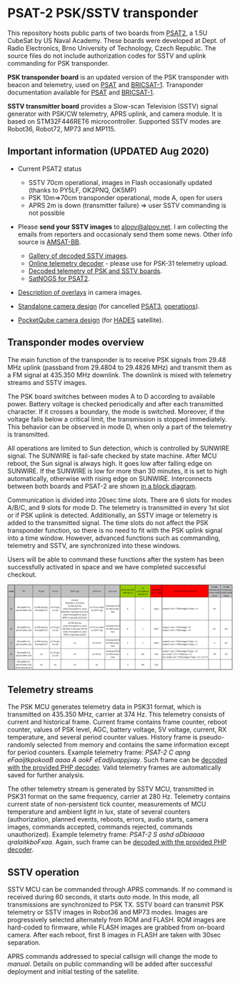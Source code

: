 # PSAT-2 PSK/SSTV transponder

This repository hosts public parts of two boards from [PSAT2](http://www.aprs.org/psat2.html), a 1.5U CubeSat by US Naval Academy. These boards were developed at Dept. of Radio Electronics, Brno University of Technology, Czech Republic. The source files do not include authorization codes for SSTV and uplink commanding for PSK transponder.

**PSK transponder board** is an updated version of the PSK transponder with beacon and telemetry, used on [PSAT](http://www.aprs.org/psat.html) and [BRICSAT-1](http://www.aprs.org/bricsat-1.html). Transponder documentation available for [PSAT](http://www.urel.feec.vutbr.cz/esl/files/Projects/PSAT/P%20sat%20transponder%20WEB%20spec02.htm) and [BRICSAT-1](http://www.urel.feec.vutbr.cz/esl/files/Projects/BRICsat/Bricsat%20transponder%20WEB%20spec02.htm).

**SSTV transmitter board** provides a Slow-scan Television (SSTV) signal generator with PSK/CW telemetry, APRS uplink, and camera module. It is based on STM32F446RET6 microcontroller. Supported SSTV modes are Robot36, Robot72, MP73 and MP115.

## Important information (UPDATED Aug 2020)

* Current PSAT2 status
  * SSTV 70cm operational, images in Flash occasionally updated (thanks to PY5LF, OK2PNQ, OK5MP)
  * PSK 10m=>70cm transponder operational, mode A, open for users
  * APRS 2m is down (transmitter failure) => user SSTV commanding is not possible

* Please **send your SSTV images** to alpov@alpov.net. I am collecting the emails from reporters and occasionaly send them some news. Other info source is [AMSAT-BB](https://www.amsat.org/pipermail/amsat-bb/).
  * [Gallery of decoded SSTV images](http://www.urel.feec.vutbr.cz/esl/psat2/sstv/).
  * [Online telemetry decoder](http://www.urel.feec.vutbr.cz/esl/psat2/psat2tlm.php) - please use for PSK-31 telemetry upload.
  * [Decoded telemetry of PSK and SSTV boards](https://docs.google.com/spreadsheets/d/1X_4X0AgCshNDFIrDecOif41eRRwNzOKZwRn9tjI5_hs/edit?usp=sharing).
  * [SatNOGS for PSAT2](https://network.satnogs.org/observations/?future=0&good=1&bad=0&unvetted=0&failed=0&norad=44354).

* [Description of overlays](Docs/Overlay.md) in camera images.

* [Standalone camera design](Docs/SatCam.md) (for cancelled [PSAT3](http://www.aprs.org/psat3.html), [operations](Docs/PSAT3-operations.md)).

* [PocketQube camera design](Eagle/satcam_v4B_pocket_pcb_inside.pdf) (for [HADES](https://www.ure.es/camara-sstv-de-la-universidad-de-brno-para-el-satelite-hades-de-amsat-ea/) satellite).

## Transponder modes overview
The main function of the transponder is to receive PSK signals from 29.48 MHz uplink (passband from 29.4804 to 29.4826 MHz) and transmit them as a FM signal at 435.350 MHz downlink. The downlink is mixed with telemetry streams and SSTV images.

The PSK board switches between modes A to D according to available power. Battery voltage is checked periodically and after each transmitted character. If it crosses a boundary, the mode is switched. Moreover, if the voltage falls below a critical limit, the transmission is stopped immediately. This behavior can be observed in mode D, when only a part of the telemetry is transmitted.

All operations are limited to Sun detection, which is controlled by SUNWIRE signal. The SUNWIRE is fail-safe checked by state machine. After MCU reboot, the Sun signal is always high. It goes low after falling edge on SUNWIRE. If the SUNWIRE is low for more than 30 minutes, it is set to high automatically, otherwise with rising edge on SUNWIRE. Interconnects between both boards and PSAT-2 are shown [in a block diagram](Docs/psk_sstv_interconnect.png).

Communication is divided into 20sec time slots. There are 6 slots for modes A/B/C, and 9 slots for mode D. The telemetry is transmitted in every 1st slot or if PSK uplink is detected. Additionally, an SSTV image or telemetry is added to the transmitted signal. The time slots do not affect the PSK transponder function, so there is no need to fit with the PSK uplink signal into a time window. However, advanced functions such as commanding, telemetry and SSTV, are synchronized into these windows.

Users will be able to command these functions after the system has been successfully activated in space and we have completed successful checkout.

![Transponder modes](Docs/transponder_modes.png)

## Telemetry streams
The PSK MCU generates telemetry data in PSK31 format, which is transmitted on 435.350 MHz, carrier at 374 Hz. This telemetry consists of current and historical frame. Current frame contains frame counter, reboot counter, values of PSK level, AGC, battery voltage, 5V voltage, current, RX temperature, and several period counter values. History frame is pseudo-randomly selected from memory and contains the same information except for period counters. Example telemetry frame: *PSAT-2 C apng eFaaijtkpokoaB aaaa A aokF eEadjluappjxay*. Such frame can be [decoded with the provided PHP decoder](http://www.urel.feec.vutbr.cz/esl/psat2/psat2tlm.php). Valid telemetry frames are automatically saved for further analysis.

The other telemetry stream is generated by SSTV MCU, transmitted in PSK31 format on the same frequency, carrier at 280 Hz. Telemetry contains current state of non-persistent tick counter, measurements of MCU temperature and ambient light in lux, state of several counters (authorization, planned events, reboots, errors, audio starts, camera images, commands accepted, commands rejected, commands unauthorized). Example telemetry frame: *PSAT-2 S ashd aDbiaaaa qralaitkboFxaa*. Again, such frame can be [decoded with the provided PHP decoder](http://www.urel.feec.vutbr.cz/esl/psat2/psat2tlm.php).

## SSTV operation
SSTV MCU can be commanded through APRS commands. If no command is received during 60 seconds, it starts *auto* mode. In this mode, all transmissions are synchronized to PSK TX. SSTV board can transmit PSK telemetry or SSTV images in Robot36 and MP73 modes. Images are progressively selected alternately from ROM and FLASH. ROM images are hard-coded to firmware, while FLASH images are grabbed from on-board camera. After each reboot, first 8 images in FLASH are taken with 30sec separation.

APRS commands addressed to special callsign will change the mode to *manual*. Details on public commanding will be added after successful deployment and initial testing of the satellite.
